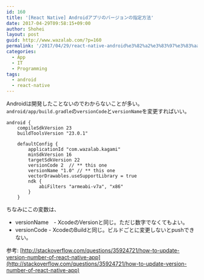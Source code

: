 ```yaml
---
id: 160
title: '[React Native] Androidアプリのバージョンの指定方法'
date: 2017-04-29T09:58:15+09:00
author: Shohei
layout: post
guid: http://www.wazalab.com/?p=160
permalink: '/2017/04/29/react-native-android%e3%82%a2%e3%83%97%e3%83%aa%e3%81%ae%e3%83%90%e3%83%bc%e3%82%b8%e3%83%a7%e3%83%b3%e3%81%ae%e6%8c%87%e5%ae%9a%e6%96%b9%e6%b3%95/'
categories:
  - App
  - IT
  - Programming
tags:
  - android
  - react-native
---
```

Androidは開発したことないのでわからないことが多い。　
`android/app/build.gradle`の`versionCode`と`versionName`を変更すればいい。

```
android {
    compileSdkVersion 23
    buildToolsVersion "23.0.1"

    defaultConfig {
        applicationId "com.wazalab.kagami"
        minSdkVersion 16
        targetSdkVersion 22
        versionCode 2  // ** this one
        versionName "1.0" // ** this one
        vectorDrawables.useSupportLibrary = true
        ndk {
            abiFilters "armeabi-v7a", "x86"
        }
    }
```

ちなみにこの変数は、

* versionName　- XcodeのVersionと同じ。ただじ数字でなくてもよい。
* versionCode - XcodeのBuildと同じ。ビルドごとに変更しないとpushできない。 


参考: [http://stackoverflow.com/questions/35924721/how-to-update-version-number-of-react-native-app](http://stackoverflow.com/questions/35924721/how-to-update-version-number-of-react-native-app)